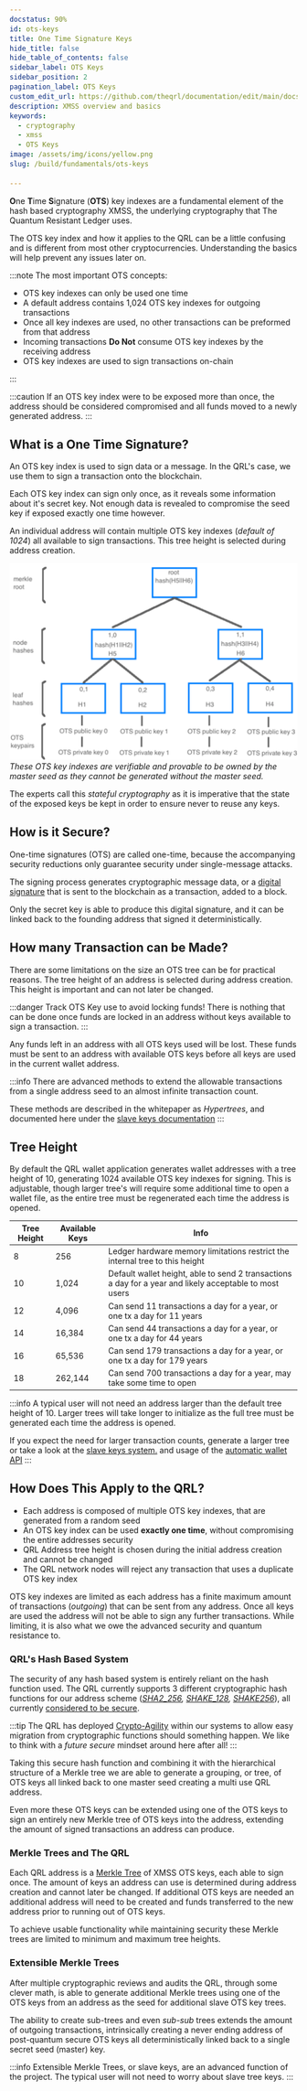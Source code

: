 ```yaml
---
docstatus: 90%
id: ots-keys
title: One Time Signature Keys
hide_title: false
hide_table_of_contents: false
sidebar_label: OTS Keys
sidebar_position: 2
pagination_label: OTS Keys
custom_edit_url: https://github.com/theqrl/documentation/edit/main/docs/Build/Fundamentals/ots-keys.md
description: XMSS overview and basics
keywords:
  - cryptography
  - xmss
  - OTS Keys
image: /assets/img/icons/yellow.png
slug: /build/fundamentals/ots-keys

---
```


**O**ne **T**ime **S**ignature (**OTS**) key indexes are a fundamental element of the hash based cryptography XMSS, the underlying cryptography that The Quantum Resistant Ledger uses. 

The OTS key index and how it applies to the QRL can be a little confusing and is different from most other cryptocurrencies. Understanding the basics will help prevent any issues later on. 

:::note The most important OTS concepts:
- OTS key indexes can only be used one time
- A default address contains 1,024 OTS key indexes for outgoing transactions
- Once all key indexes are used, no other transactions can be preformed from that address
- Incoming transactions **Do Not** consume OTS key indexes by the receiving address
- OTS key indexes are used to sign transactions on-chain

:::

:::caution
If an OTS key index were to be exposed more than once, the address should be considered compromised and all funds moved to a newly generated address. 
:::

## What is a One Time Signature?

An OTS key index is used to sign data or a message. In the QRL's case, we use them to sign a transaction onto the blockchain.

Each OTS key index can sign only once, as it reveals some information about it's secret key. Not enough data is revealed to compromise the seed key if exposed exactly one time however.


An individual address will contain multiple OTS key indexes (*default of 1024*) all available to sign transactions. This tree height is selected during address creation.

![](assets/img/merkleTreeSig_transparent-grey-sm.png)
*These OTS key indexes are verifiable and provable to be owned by the master seed as they cannot be generated without the master seed.* 

The experts call this *stateful cryptography* as it is imperative that the state of the exposed keys be kept in order to ensure never to reuse any keys.

## How is it Secure?

One-time signatures (OTS) are called one-time, because the accompanying security reductions only guarantee security under single-message attacks.

The signing process generates cryptographic message data, or a [digital signature](https://en.wikipedia.org/wiki/Digital_signature) that is sent to the blockchain as a transaction, added to a block. 

Only the secret key is able to produce this digital signature, and it can be linked back to the founding address that signed it deterministically.

## How many Transaction can be Made?

There are some limitations on the size an OTS tree can be for practical reasons. The tree height of an address is selected during address creation. This height is important and can not later be changed.

:::danger Track OTS Key use to avoid locking funds!
There is nothing that can be done once funds are locked in an address without keys available to sign a transaction.
:::

Any funds left in an address with all OTS keys used will be lost. These funds must be sent to an address with available OTS keys before all keys are used in the current wallet address.

:::info
There are advanced methods to extend the allowable transactions from a single address seed to an almost infinite transaction count. 

These methods are described in the whitepaper as *Hypertrees*, and documented here under the [slave keys documentation](/build/address/slave-keys)
:::

## Tree Height

By default the QRL wallet application generates wallet addresses with a tree height of 10, generating 1024 available OTS key indexes for signing. This is adjustable, though larger tree's will require some additional time to open a wallet file, as the entire tree must be regenerated each time the address is opened.

| Tree Height | Available Keys | Info |
|--- | --- |--- |
| 8  | 256 | Ledger hardware memory limitations restrict the internal tree to this height |
| 10 | 1,024 | Default wallet height, able to send 2 transactions a day for a year and likely acceptable to most users |
| 12 | 4,096 | Can send 11 transactions a day for a year, or one tx a day for 11 years |
| 14 | 16,384 | Can send 44 transactions a day for a year, or one tx a day for 44 years | |
| 16 | 65,536 | Can send 179 transactions a day for a year, or one tx a day for 179 years | |
| 18 | 262,144 | Can send 700 transactions a day for a year, may take some time to open |

:::info
A typical user will not need an address larger than the default tree height of 10. Larger trees will take longer to initialize as the full tree must be generated each time the address is opened.

If you expect the need for larger transaction counts, generate a larger tree or take a look at the [slave keys system.](/build/address/slave-keys) and usage of the [automatic wallet API](/api/walletd-rest-proxy#automatic-slave-transactions)
:::

## How Does This Apply to the QRL? 

- Each address is composed of multiple OTS key indexes, that are generated from a random seed 
- An OTS key index can be used **exactly one time**, without compromising the entire addresses security
- QRL Address tree height is chosen during the initial address creation and cannot be changed
- The QRL network nodes will reject any transaction that uses a duplicate OTS key index

OTS key indexes are limited as each address has a finite maximum amount of transactions (*outgoing*) that can be sent from any address. Once all keys are used the address will not be able to sign any further transactions. While limiting, it is also what we owe the advanced security and quantum resistance to. 



### QRL's Hash Based System

The security of any hash based system is entirely reliant on the hash function used. The QRL currently supports 3 different cryptographic hash functions for our address scheme (*[SHA2_256](https://en.wikipedia.org/wiki/SHA-2), [SHAKE_128](https://en.wikipedia.org/wiki/SHA-3), [SHAKE256](https://en.wikipedia.org/wiki/SHA-3)*), all currently [considered to be secure](https://en.wikipedia.org/wiki/Secure_Hash_Algorithms). 

:::tip
 The QRL has deployed [Crypto-Agility](https://en.wikipedia.org/wiki/Cryptographic_agility) within our systems to allow easy migration from cryptographic functions should something happen. We like to think with a *future secure* mindset around here after all!
:::

Taking this secure hash function and combining it with the hierarchical structure of a Merkle tree we are able to generate a grouping, or tree, of OTS keys all linked back to one master seed creating a multi use QRL address. 

Even more these OTS keys can be extended using one of the OTS keys to sign an entirely new Merkle tree of OTS keys into the address, extending the amount of signed transactions an address can produce.

### Merkle Trees and The QRL

Each QRL address is a [Merkle Tree](https://en.wikipedia.org/wiki/Merkle_tree) of XMSS OTS keys, each able to sign once. The amount of keys an address can use is determined during address creation and cannot later be changed. If additional OTS keys are needed an additional address will need to be created and funds transferred to the new address prior to running out of OTS keys.

To achieve usable functionality while maintaining security these Merkle trees are limited to minimum and maximum tree heights.

### Extensible Merkle Trees

After multiple cryptographic reviews and audits the QRL, through some clever math, is able to generate additional Merkle trees using one of the OTS keys from an address as the seed for additional slave OTS key trees.

The ability to create sub-trees and even *sub-sub* trees extends the amount of outgoing transactions, intrinsically creating a never ending address of post-quantum secure OTS keys all deterministically linked back to a single secret seed (master) key. 

:::info
Extensible Merkle Trees, or slave keys, are an advanced function of the project. The typical user will not need to worry about slave tree keys.
:::


















